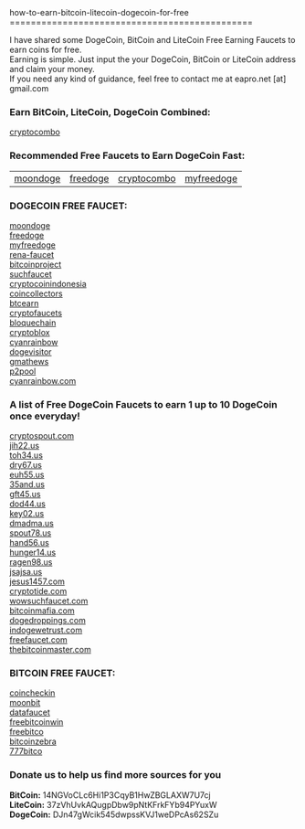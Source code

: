 <html>
how-to-earn-bitcoin-litecoin-dogecoin-for-free
==============================================

I have shared some DogeCoin, BitCoin and LiteCoin Free Earning Faucets to earn coins for free.<br>
Earning is simple. Just input the your DogeCoin, BitCoin or LiteCoin address and claim your money.<br>
If you need any kind of guidance, feel free to contact me at eapro.net [at] gmail.com<br>

<h3>Earn BitCoin, LiteCoin, DogeCoin Combined:</h3>
<a href="http://www.cryptocombo.com/?a=2907 EVERY HOUR">cryptocombo</a>

<h3>Recommended Free Faucets to Earn DogeCoin Fast:</h3>
<table width="100%">
<tr>
<td><a href="http://moondoge.co.in/?ref=32d2e46d5e50">moondoge</a></td>
<td><a href="http://freedoge.co.in/?r=98513">freedoge</a></td>
<td><a href="http://www.cryptocombo.com/?a=2907">cryptocombo</a></td>
<td><a href="http://myfreedoge.com/?r=11828">myfreedoge</a></td>
</tr>
</table>

<h3>DOGECOIN FREE FAUCET:</h3>
<a href="http://moondoge.co.in/?ref=32d2e46d5e50 EVERY 5 MINUTE">moondoge</a><br>
<a href="http://freedoge.co.in/?r=98513 EVERY HOUR">freedoge</a><br>
<a href="http://myfreedoge.com/?r=11828">myfreedoge</a><br>
<a href="http://doge.rena-faucet.com/index.php?id=28966 EVERY HOUR">rena-faucet</a><br>
<a href="http://wow.bitcoinproject.net/ EVERY HOUR">bitcoinproject</a><br>
<a href="http://suchfaucet.nf-soft.cz/index.php EVERY HOUR">suchfaucet</a><br>
<a href="http://cryptocoinindonesia.org/doge/faucet/?r=DHYvPfQkPpsr7U3oszKUNzWGqFAV3oDd3k">cryptocoinindonesia</a><br>
<a href="http://dogecoins.coincollectors.info/?id=1550">coincollectors</a><br>
<a href="http://doge.btcearn.ml/?r=DHYvPfQkPpsr7U3oszKUNzWGqFAV3oDd3k">btcearn</a><br>
<a href="http://www.cryptofaucets.co/dogecoin?r=DJn47gWcik545dwpssKVJ1weDPcAs62SZu">cryptofaucets</a><br>
<a href="http://doge.bloquechain.com/?r=DJn47gWcik545dwpssKVJ1weDPcAs62SZu">bloquechain</a><br>
<a href="http://www.cryptoblox.com/faucets/DogeCoin/?r=DJn47gWcik545dwpssKVJ1weDPcAs62SZu">cryptoblox</a><br>
<a href="http://www.cyanrainbow.com/?id=364393">cyanrainbow</a><br>
<a href="http://www.dogevisitor.tk/?r=6080">dogevisitor</a><br>
<a href="http://doge.gmathews.com">gmathews</a><br>
<a href="http://dogecoin-p2pool.com:8080/">p2pool</a><br>
<a href="http://www.cyanrainbow.com/?id=362999">cyanrainbow.com</a>

<h3>A list of Free DogeCoin Faucets to earn 1 up to 10 DogeCoin once everyday!</h3>
<a href="http://cryptospout.com/faucet.php?coin=DOGE&id=1270">cryptospout.com</a><br>
<a href="http://jih22.us/faucet.php?coin=DOGE">jih22.us</a><br>
<a href="http://toh34.us/faucet.php?coin=DOGE">toh34.us</a><br>
<a href="http://dry67.us/faucet.php?coin=DOGE">dry67.us</a><br>
<a href="http://euh55.us/faucet.php?coin=DOGE">euh55.us</a><br>
<a href="http://35and.us/faucet.php?coin=DOGE">35and.us</a><br>
<a href="http://gft45.us/faucet.php?coin=DOGE">gft45.us</a><br>
<a href="http://dod44.us/faucet.php?coin=DOGE">dod44.us</a><br>
<a href="http://key02.us/faucet.php?coin=DOGE">key02.us</a><br>
<a href="http://dmadma.us/faucet.php?coin=DOGE">dmadma.us</a><br>
<a href="http://spout78.us/faucet.php?coin=DOGE">spout78.us</a><br>
<a href="http://hand56.us/faucet.php?coin=DOGE">hand56.us</a><br>
<a href="http://hunger14.us/faucet.php?coin=DOGE">hunger14.us</a><br>
<a href="http://ragen98.us/faucet.php?coin=DOGE">ragen98.us</a><br>
<a href="http://jsajsa.us/faucet.php?coin=DOGE">jsajsa.us</a><br>
<a href="http://jesus1457.com/faucet.php?coin=DOGE">jesus1457.com</a><br>
<a href="http://cryptotide.com/faucet.php?coin=DOGE">cryptotide.com</a><br>
<a href="http://wowsuchfaucet.com.ar/">wowsuchfaucet.com</a><br>
<a href="http://bitcoinmafia.com/bitcoin-mafias-free-dogecoin-faucet/">bitcoinmafia.com</a><br>
<a href="http://dogedroppings.com/">dogedroppings.com</a><br>
<a href="http://indogewetrust.com/">indogewetrust.com</a><br>
<a href="http://doge.freefaucet.com.ar/">freefaucet.com</a><br>
<a href="http://www.thebitcoinmaster.com/dogecoin/">thebitcoinmaster.com</a>


<h3>BITCOIN FREE FAUCET:</h3>
<a href="http://coincheckin.com/?r=98de7a3ffa EVERY 5 MINUTE">coincheckin</a><br>
<a href="http://moonbit.co.in/?ref=66433a0a9954 EVERY 5 MINUTE">moonbit</a><br>
<a href="https://datafaucet.info/?id=632467 EVERY HOUR">datafaucet</a><br>
<a href="http://freebitcoinwin.com/?r=57614 EVERY HOUR">freebitcoinwin</a><br>
<a href="http://freebitco.in/?r=839239 EVERY HOUR">freebitco</a><br>
<a href="http://faucet.bitcoinzebra.com/?ref=e201e394059e EVERY HOUR">bitcoinzebra</a><br>
<a href="https://777bitco.in/?Referrer=62703 EVERY HOUR">777bitco</a>


<h3>Donate us to help us find more sources for you</h3>
<b>BitCoin:</b> 14NGVoCLc6Hi1P3CqyB1HwZBGLAXW7U7cj<br>
<b>LiteCoin:</b> 37zVhUvkAQugpDbw9pNtKFrkFYb94PYuxW<br>
<b>DogeCoin:</b> DJn47gWcik545dwpssKVJ1weDPcAs62SZu
